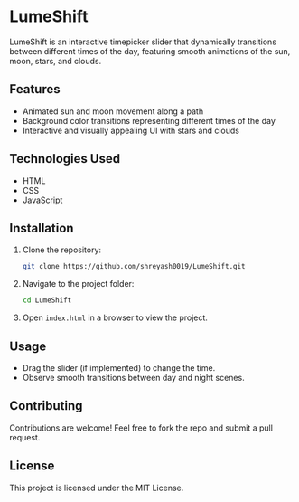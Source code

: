 # LumeShift

LumeShift is an interactive timepicker slider that dynamically transitions between different times of the day, featuring smooth animations of the sun, moon, stars, and clouds.

## Features
- Animated sun and moon movement along a path
- Background color transitions representing different times of the day
- Interactive and visually appealing UI with stars and clouds

## Technologies Used
- HTML
- CSS
- JavaScript

## Installation
1. Clone the repository:
   ```sh
   git clone https://github.com/shreyash0019/LumeShift.git
   ```
2. Navigate to the project folder:
   ```sh
   cd LumeShift
   ```
3. Open `index.html` in a browser to view the project.

## Usage
- Drag the slider (if implemented) to change the time.
- Observe smooth transitions between day and night scenes.

## Contributing
Contributions are welcome! Feel free to fork the repo and submit a pull request.

## License
This project is licensed under the MIT License.
